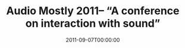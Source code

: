 ---
acronym: AudioMostly
date: '2011-09-07T00:00:00'
ext_url: http://www.audiomostly.com/index.php?option=com_content&view=article&id=111&Item...
location: Coimbra, Portugal
submission_date: '2011-04-29T00:00:00'
title: "Audio Mostly 2011\u2013 \u201CA conference on interaction with sound\u201D"
---